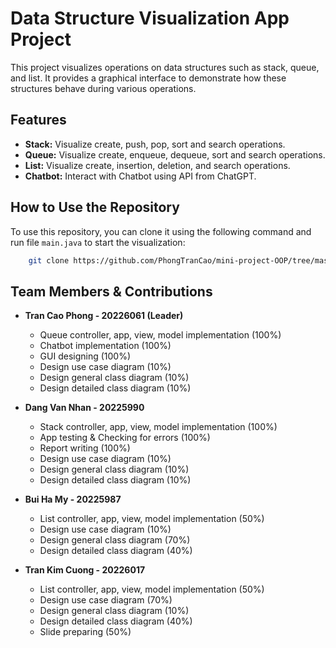 # Data Structure Visualization App Project
This project visualizes operations on data structures such as stack, queue, and list. It provides a graphical interface to demonstrate how these structures behave during various operations.

## Features
- **Stack:** Visualize create, push, pop, sort and search operations.
- **Queue:** Visualize create, enqueue, dequeue, sort and search operations.
- **List:** Visualize create, insertion, deletion, and search operations.
- **Chatbot:** Interact with Chatbot using API from ChatGPT.


## How to Use the Repository
To use this repository, you can clone it using the following command and run file `main.java` to start the visualization:
```sh
    git clone https://github.com/PhongTranCao/mini-project-OOP/tree/master
```

## Team Members & Contributions
- **Tran Cao Phong - 20226061 (Leader)**
    - Queue controller, app, view, model implementation (100%)
    - Chatbot implementation (100%)
    - GUI designing (100%)
    - Design use case diagram (10%)
    - Design general class diagram (10%)
    - Design detailed class diagram (10%)

- **Dang Van Nhan - 20225990**
    - Stack controller, app, view, model implementation (100%)
    - App testing & Checking for errors (100%)
    - Report writing (100%)
    - Design use case diagram (10%)
    - Design general class diagram (10%)
    - Design detailed class diagram (10%)
  
- **Bui Ha My - 20225987**
    - List controller, app, view, model implementation (50%)
    - Design use case diagram (10%)
    - Design general class diagram (70%)
    - Design detailed class diagram (40%)

- **Tran Kim Cuong - 20226017**
    - List controller, app, view, model implementation (50%)
    - Design use case diagram (70%)
    - Design general class diagram (10%)
    - Design detailed class diagram (40%)
    - Slide preparing (50%)
